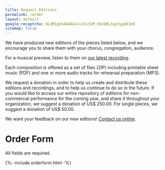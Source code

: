 ```yaml
---
title: Request Editions
permalink: /order
layout: default
google_recaptcha: 6LdM1gUhAAAAAJxv23v32M_GSnUWLSqy3ygmD1md
sitemap: false
---
```


We have produced new editions of the pieces listed below, and we encourage you
to share them with your chorus, congregation, audience.

For a musical preview, listen to them on [our latest recording](/cd1).

Each composition is offered as a set of files (ZIP) including printable sheet music (PDF) and one or more audio tracks for rehearsal preparation (MP3).

We request a donation in order to help us create and distribute these editions and recordings, and to help us continue to do so in the future. If you would like to access our entire repository of editions for non-commercial performance for the coming year, and share it throughout your organization, we suggest a donation of US$ 250.00. For single pieces, we suggest a donation of US$ 50.00.

We want your feedback on our new editions!  [Contact us online](/contact).

# Order Form

All fields are required.

<div>
  {%- include orderform.html -%}
</div>
